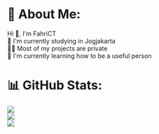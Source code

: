 # 💫 About Me:
Hi 👋, I'm FahriCT<br>🔭 I'm currently studying in Jogjakarta<br> 👨‍💻 Most of my projects are private <br>🌱 I'm currently learning how to be a useful person



# 📊 GitHub Stats:
![](https://github-readme-stats.vercel.app/api?username=FahriCT&theme=dark&hide_border=false&include_all_commits=true&count_private=true)<br/>
![](https://github-readme-streak-stats.herokuapp.com/?user=FahriCT&theme=dark&hide_border=false)<br/>
![](https://github-readme-stats.vercel.app/api/top-langs/?username=FahriCT&theme=dark&hide_border=false&include_all_commits=true&count_private=true&layout=compact)
